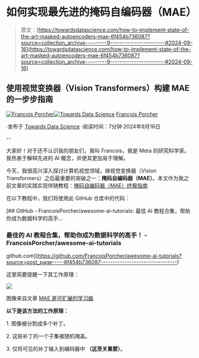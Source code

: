 # 如何实现最先进的掩码自编码器（MAE）

> 原文：[https://towardsdatascience.com/how-to-implement-state-of-the-art-masked-autoencoders-mae-6f454b736087?source=collection_archive---------9-----------------------#2024-09-16](https://towardsdatascience.com/how-to-implement-state-of-the-art-masked-autoencoders-mae-6f454b736087?source=collection_archive---------9-----------------------#2024-09-16)

## **使用视觉变换器（Vision Transformers）构建 MAE 的一步步指南**

[](https://medium.com/@francoisporcher?source=post_page---byline--6f454b736087--------------------------------)[![François Porcher](../Images/9ddb233f8cadbd69026bd79e2bd62dea.png)](https://medium.com/@francoisporcher?source=post_page---byline--6f454b736087--------------------------------)[](https://towardsdatascience.com/?source=post_page---byline--6f454b736087--------------------------------)[![Towards Data Science](../Images/a6ff2676ffcc0c7aad8aaf1d79379785.png)](https://towardsdatascience.com/?source=post_page---byline--6f454b736087--------------------------------) [François Porcher](https://medium.com/@francoisporcher?source=post_page---byline--6f454b736087--------------------------------)

·发布于 [Towards Data Science](https://towardsdatascience.com/?source=post_page---byline--6f454b736087--------------------------------) ·阅读时间：7分钟·2024年9月16日

--

大家好！对于还不认识我的朋友们，我叫 Francois，我是 Meta 的研究科学家。我热衷于解释先进的 AI 概念，并使其更加易于理解。

今天，我很高兴深入探讨计算机视觉领域，继视觉变换器（Vision Transformers）之后最重要的突破之一：**掩码自编码器（MAE）**。本文作为我之前文章的实践实现伴随教程：[掩码自编码器（MAE）终极指南](https://medium.com/ai-advances/the-ultimate-guide-to-masked-autoencoders-mae-87aa6883ff47)

在以下教程中，我们将使用此 GitHub 仓库中的代码：

[](https://github.com/FrancoisPorcher/awesome-ai-tutorials?source=post_page-----6f454b736087--------------------------------) [## GitHub - FrancoisPorcher/awesome-ai-tutorials: 最佳 AI 教程合集，帮助你成为数据科学的高手…

### 最佳的 AI 教程合集，帮助你成为数据科学的高手！ - FrancoisPorcher/awesome-ai-tutorials

github.com](https://github.com/FrancoisPorcher/awesome-ai-tutorials?source=post_page-----6f454b736087--------------------------------)

这里简要提醒一下其工作原理：

![](../Images/4bb371ea36f5a017424c55d6032f01dd.png)

图像来自文章 [MAE 是可扩展的学习器](https://arxiv.org/abs/2111.06377)

**以下是该方法的工作原理：**

1\. 图像被分割成多个补丁。

2\. 这些补丁的一个子集被随机掩盖。

3\. 仅将可见的补丁输入到编码器中 **（这至关重要）**。

